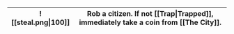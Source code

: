 
|![[steal.png\|100]]|Rob a citizen. If not [[Trap\|Trapped]], immediately take a coin from [[The City]].|
|-|-|

